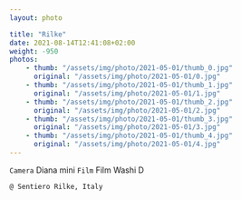 ```yaml
---
layout: photo

title: "Rilke"
date: 2021-08-14T12:41:08+02:00
weight: -950
photos:
    - thumb: "/assets/img/photo/2021-05-01/thumb_0.jpg"
      original: "/assets/img/photo/2021-05-01/0.jpg"
    - thumb: "/assets/img/photo/2021-05-01/thumb_1.jpg"
      original: "/assets/img/photo/2021-05-01/1.jpg"
    - thumb: "/assets/img/photo/2021-05-01/thumb_2.jpg"
      original: "/assets/img/photo/2021-05-01/2.jpg"
    - thumb: "/assets/img/photo/2021-05-01/thumb_3.jpg"
      original: "/assets/img/photo/2021-05-01/3.jpg"
    - thumb: "/assets/img/photo/2021-05-01/thumb_4.jpg"
      original: "/assets/img/photo/2021-05-01/4.jpg"
---
```

`Camera` Diana mini
`Film` Film Washi D

`@ Sentiero Rilke, Italy`

